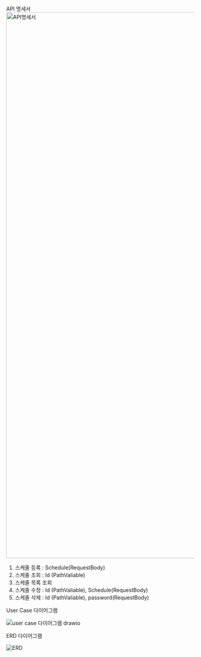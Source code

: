 API 명세서
<img width="1456" alt="API명세서" src="https://github.com/tangpoo/myTodoList/assets/131866367/be16f71f-02d7-412c-8c4e-fa923a2ecd69">

1. 스케줄 등록 : Schedule(RequestBody)
2. 스케줄 조회 : Id (PathValiable)
3. 스케줄 목록 조회
4. 스케줄 수정 : Id (PathValiable), Schedule(RequestBody)
5. 스케줄 삭제 : Id (PathValiable), password(RequestBody)

User Case 다이어그램

![user case 다이어그램 drawio](https://github.com/tangpoo/myTodoList/assets/131866367/46572766-a469-4f0e-9f14-eca104336e2a)

ERD 다이어그램

![ERD](https://github.com/tangpoo/myTodoList/assets/131866367/2e899a92-2a10-4bc1-9122-823aef9844eb)
